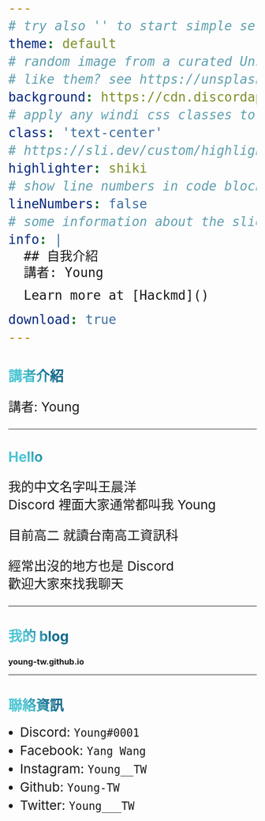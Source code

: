 ```yaml
---
# try also '' to start simple seriph
theme: default
# random image from a curated Unsplash collection by Anthony
# like them? see https://unsplash.com/collections/94734566/slidev
background: https://cdn.discordapp.com/attachments/842705456413409321/883986238409932830/IMG_0262.jpg
# apply any windi css classes to the current slide
class: 'text-center'
# https://sli.dev/custom/highlighters.html
highlighter: shiki
# show line numbers in code blocks
lineNumbers: false
# some information about the slides, markdown enabled
info: |
  ## 自我介紹
  講者: Young 

  Learn more at [Hackmd]()

download: true
---
```


# 講者介紹

講者: Young

<div class="abs-br m-6 flex gap-2">
  <a href="https://github.com/Young-TW" target="_blank" alt="GitHub"
    class="text-xl icon-btn opacity-50 !border-none !hover:text-white">
    <carbon-logo-github />
  </a>
</div>

---

# Hello

我的中文名字叫王晨洋  
Discord 裡面大家通常都叫我 Young  

目前高二 就讀台南高工資訊科  

經常出沒的地方也是 Discord  
歡迎大家來找我聊天  

<style>
h1 {
  background-color: #2B90B6;
  background-image: linear-gradient(45deg, #4EC5D4 10%, #146b8c 20%);
  background-size: 100%;
  -webkit-background-clip: text;
  -moz-background-clip: text;
  -webkit-text-fill-color: transparent; 
  -moz-text-fill-color: transparent;
}

li,p,span {
  font-size: 26px;
  line-height: 36px;
}
</style>

---

# 我的 blog

### young-tw.github.io

<style>
h1 {
  background-color: #2B90B6;
  background-image: linear-gradient(45deg, #4EC5D4 10%, #146b8c 20%);
  background-size: 100%;
  -webkit-background-clip: text;
  -moz-background-clip: text;
  -webkit-text-fill-color: transparent; 
  -moz-text-fill-color: transparent;
}

li,p,span {
  font-size: 26px;
  line-height: 36px;
}
</style>

---

# 聯絡資訊

- Discord: `Young#0001`
- Facebook: `Yang Wang`
- Instagram: `Young__TW`
- Github: `Young-TW`
- Twitter: `Young___TW`

<style>
h1 {
  background-color: #2B90B6;
  background-image: linear-gradient(45deg, #4EC5D4 10%, #146b8c 20%);
  background-size: 100%;
  -webkit-background-clip: text;
  -moz-background-clip: text;
  -webkit-text-fill-color: transparent; 
  -moz-text-fill-color: transparent;
}

li,p,span {
  font-size: 26px;
  line-height: 36px;
}
</style>